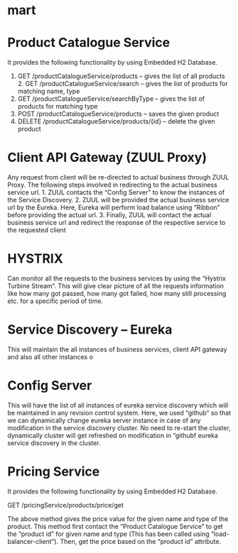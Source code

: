 # mart

# Product Catalogue Service

It provides the following functionality by using Embedded H2 Database. 
1. GET /productCatalogueService/products – gives the list of all products 2. GET /productCatalogueService/search – gives the list of products for matching name, type 
3. GET /productCatalogueService/searchByType – gives the list of products for matching type 
4. POST /productCatalogueService/products – saves the given product 
5. DELETE /productCatalogueService/products/{id} – delete the given product

# Client API Gateway (ZUUL Proxy)

Any request from client will be re-directed to actual business through ZUUL Proxy. The following steps involved in redirecting to the actual business service url. 1. ZUUL contacts the “Config Server” to know the instances of the Service Discovery. 2. ZUUL will be provided the actual business service url by the Eureka. Here, Eureka will perform load balance using “Ribbon” before providing the actual url. 3. Finally, ZUUL will contact the actual business service url and redirect the response of the respective service to the requested client

# HYSTRIX
Can monitor all the requests to the business services by using the “Hystrix Turbine Stream”. This will give clear picture of all the requests information like how many got passed, how many got failed, how many still processing etc. for a specific period of time.

# Service Discovery – Eureka
This will maintain the all instances of business services, client API gateway and also all other instances o


# Config Server
This will have the list of all instances of eureka service discovery which will be maintained in any revision control system. Here, we used “github” so that we can dynamically change eureka server instance in case of any modification in the service discovery cluster. No need to re-start the cluster, dynamically cluster will get refreshed on modification in “githubf eureka service discovery in the cluster.

# Pricing Service

It provides the following functionality by using Embedded H2 Database. 

GET /pricingService/products/price/get 

The above method gives the price value for the given name and type of the product. This method first contact the “Product Catalogue Service” to get the “product id” for given name and type (This has been called using “load-balancer-client”). Then, get the price based on the “product id” attribute.
